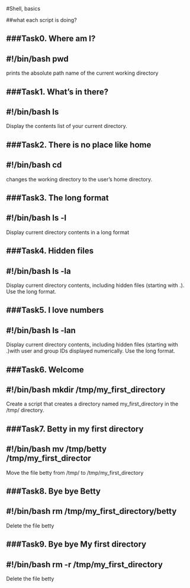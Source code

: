 #Shell, basics

##what each script is doing?

###Task0. Where am I?
---------------------
#!/bin/bash
pwd
---------------------
prints the absolute path name of the current working directory


###Task1. What’s in there?
---------------------
#!/bin/bash
ls
---------------------
Display the contents list of your current directory.


###Task2. There is no place like home
---------------------
#!/bin/bash
cd
---------------------
changes the working directory to the user’s home directory.


###Task3. The long format
---------------------
#!/bin/bash
ls -l
---------------------
Display current directory contents in a long format


###Task4. Hidden files
---------------------
#!/bin/bash
ls -la
---------------------
Display current directory contents, including hidden files (starting with .). Use the long format.


###Task5. I love numbers
---------------------
#!/bin/bash
ls -lan
---------------------
Display current directory contents, including hidden files (starting with .)with user and group IDs displayed numerically. Use the long format.


###Task6. Welcome
---------------------
#!/bin/bash
mkdir /tmp/my_first_directory
---------------------
Create a script that creates a directory named my_first_directory in the /tmp/ directory.


###Task7. Betty in my first directory
---------------------
#!/bin/bash
mv /tmp/betty /tmp/my_first_director
---------------------
Move the file betty from /tmp/ to /tmp/my_first_directory


###Task8. Bye bye Betty 
---------------------
#!/bin/bash
rm /tmp/my_first_directory/betty
---------------------
Delete the file betty



###Task9. Bye bye My first directory
---------------------
#!/bin/bash
rm -r  /tmp/my_first_directory
---------------------
Delete the file betty









